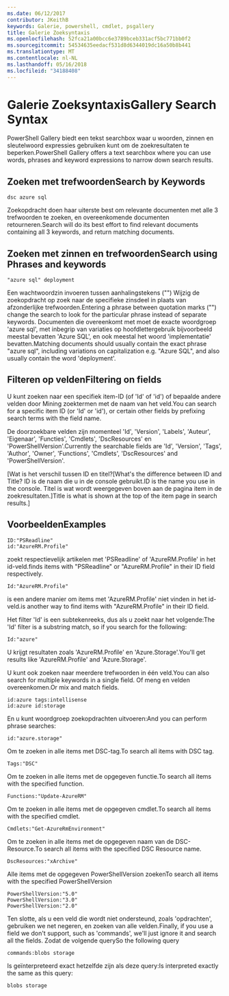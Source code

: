 ```yaml
---
ms.date: 06/12/2017
contributor: JKeithB
keywords: Galerie, powershell, cmdlet, psgallery
title: Galerie Zoeksyntaxis
ms.openlocfilehash: 52fca21a00bcc6e3789bceb331acf5bc771bb0f2
ms.sourcegitcommit: 54534635eedacf531d8d6344019dc16a50b8b441
ms.translationtype: MT
ms.contentlocale: nl-NL
ms.lasthandoff: 05/16/2018
ms.locfileid: "34188408"
---
```

# <a name="gallery-search-syntax"></a><span data-ttu-id="922c8-103">Galerie Zoeksyntaxis</span><span class="sxs-lookup"><span data-stu-id="922c8-103">Gallery Search Syntax</span></span>

<span data-ttu-id="922c8-104">PowerShell Gallery biedt een tekst searchbox waar u woorden, zinnen en sleutelwoord expressies gebruiken kunt om de zoekresultaten te beperken.</span><span class="sxs-lookup"><span data-stu-id="922c8-104">PowerShell Gallery offers a text searchbox where you can use words, phrases and keyword expressions to narrow down search results.</span></span>

## <a name="search-by-keywords"></a><span data-ttu-id="922c8-105">Zoeken met trefwoorden</span><span class="sxs-lookup"><span data-stu-id="922c8-105">Search by Keywords</span></span>

    dsc azure sql

<span data-ttu-id="922c8-106">Zoekopdracht doen haar uiterste best om relevante documenten met alle 3 trefwoorden te zoeken, en overeenkomende documenten retourneren.</span><span class="sxs-lookup"><span data-stu-id="922c8-106">Search will do its best effort to find relevant documents containing all 3 keywords, and return matching documents.</span></span>

## <a name="search-using-phrases-and-keywords"></a><span data-ttu-id="922c8-107">Zoeken met zinnen en trefwoorden</span><span class="sxs-lookup"><span data-stu-id="922c8-107">Search using Phrases and keywords</span></span>

    "azure sql" deployment

<span data-ttu-id="922c8-108">Een wachtwoordzin invoeren tussen aanhalingstekens ("") Wijzig de zoekopdracht op zoek naar de specifieke zinsdeel in plaats van afzonderlijke trefwoorden.</span><span class="sxs-lookup"><span data-stu-id="922c8-108">Entering a phrase between quotation marks ("") change the search to look for the particular phrase instead of separate keywords.</span></span>
<span data-ttu-id="922c8-109">Documenten die overeenkomt met moet de exacte woordgroep 'azure sql', met inbegrip van variaties op hoofdlettergebruik bijvoorbeeld meestal bevatten 'Azure SQL', en ook meestal het woord 'implementatie' bevatten.</span><span class="sxs-lookup"><span data-stu-id="922c8-109">Matching documents should usually contain the exact phrase "azure sql", including variations on capitalization e.g. "Azure SQL", and also usually contain the word 'deployment'.</span></span>

## <a name="filtering-on-fields"></a><span data-ttu-id="922c8-110">Filteren op velden</span><span class="sxs-lookup"><span data-stu-id="922c8-110">Filtering on fields</span></span>

<span data-ttu-id="922c8-111">U kunt zoeken naar een specifiek item-ID (of 'Id' of 'id') of bepaalde andere velden door Mining zoektermen met de naam van het veld.</span><span class="sxs-lookup"><span data-stu-id="922c8-111">You can search for a specific item ID (or 'Id' or 'id'), or certain other fields by prefixing search terms with the field name.</span></span>

<span data-ttu-id="922c8-112">De doorzoekbare velden zijn momenteel 'Id', 'Version', 'Labels', 'Auteur', 'Eigenaar', 'Functies', 'Cmdlets', 'DscResources' en 'PowerShellVersion'.</span><span class="sxs-lookup"><span data-stu-id="922c8-112">Currently the searchable fields are 'Id', 'Version', 'Tags', 'Author', 'Owner', 'Functions', 'Cmdlets', 'DscResources' and 'PowerShellVersion'.</span></span>

<span data-ttu-id="922c8-113">[Wat is het verschil tussen ID en titel?</span><span class="sxs-lookup"><span data-stu-id="922c8-113">[What's the difference between ID and Title?</span></span> <span data-ttu-id="922c8-114">ID is de naam die u in de console gebruikt.</span><span class="sxs-lookup"><span data-stu-id="922c8-114">ID is the name you use in the console.</span></span> <span data-ttu-id="922c8-115">Titel is wat wordt weergegeven boven aan de pagina item in de zoekresultaten.]</span><span class="sxs-lookup"><span data-stu-id="922c8-115">Title is what is shown at the top of the item page in search results.]</span></span>

## <a name="examples"></a><span data-ttu-id="922c8-116">Voorbeelden</span><span class="sxs-lookup"><span data-stu-id="922c8-116">Examples</span></span>

    ID:"PSReadline"
    id:"AzureRM.Profile"

<span data-ttu-id="922c8-117">zoekt respectievelijk artikelen met 'PSReadline' of 'AzureRM.Profile' in het id-veld.</span><span class="sxs-lookup"><span data-stu-id="922c8-117">finds items with "PSReadline" or "AzureRM.Profile" in their ID field respectively.</span></span>

    Id:"AzureRM.Profile"

<span data-ttu-id="922c8-118">is een andere manier om items met 'AzureRM.Profile' niet vinden in het id-veld.</span><span class="sxs-lookup"><span data-stu-id="922c8-118">is another way to find items with "AzureRM.Profile" in their ID field.</span></span>

<span data-ttu-id="922c8-119">Het filter 'Id' is een subtekenreeks, dus als u zoekt naar het volgende:</span><span class="sxs-lookup"><span data-stu-id="922c8-119">The 'Id' filter is a substring match, so if you search for the following:</span></span>

    Id:"azure"

<span data-ttu-id="922c8-120">U krijgt resultaten zoals 'AzureRM.Profile' en 'Azure.Storage'.</span><span class="sxs-lookup"><span data-stu-id="922c8-120">You'll get results like 'AzureRM.Profile' and 'Azure.Storage'.</span></span>

<span data-ttu-id="922c8-121">U kunt ook zoeken naar meerdere trefwoorden in één veld.</span><span class="sxs-lookup"><span data-stu-id="922c8-121">You can also search for multiple keywords in a single field.</span></span> <span data-ttu-id="922c8-122">Of meng en velden overeenkomen.</span><span class="sxs-lookup"><span data-stu-id="922c8-122">Or mix and match fields.</span></span>

    id:azure tags:intellisense
    id:azure id:storage

<span data-ttu-id="922c8-123">En u kunt woordgroep zoekopdrachten uitvoeren:</span><span class="sxs-lookup"><span data-stu-id="922c8-123">And you can perform phrase searches:</span></span>

    id:"azure.storage"


<span data-ttu-id="922c8-124">Om te zoeken in alle items met DSC-tag.</span><span class="sxs-lookup"><span data-stu-id="922c8-124">To search all items with DSC tag.</span></span>

    Tags:"DSC"

<span data-ttu-id="922c8-125">Om te zoeken in alle items met de opgegeven functie.</span><span class="sxs-lookup"><span data-stu-id="922c8-125">To search all items with the specified function.</span></span>

    Functions:"Update-AzureRM"

<span data-ttu-id="922c8-126">Om te zoeken in alle items met de opgegeven cmdlet.</span><span class="sxs-lookup"><span data-stu-id="922c8-126">To search all items with the specified cmdlet.</span></span>

    Cmdlets:"Get-AzureRmEnvironment"

<span data-ttu-id="922c8-127">Om te zoeken in alle items met de opgegeven naam van de DSC-Resource.</span><span class="sxs-lookup"><span data-stu-id="922c8-127">To search all items with the specified DSC Resource name.</span></span>

    DscResources:"xArchive"

<span data-ttu-id="922c8-128">Alle items met de opgegeven PowerShellVersion zoeken</span><span class="sxs-lookup"><span data-stu-id="922c8-128">To search all items with the specified PowerShellVersion</span></span>

    PowerShellVersion:"5.0"
    PowerShellVersion:"3.0"
    PowerShellVersion:"2.0"


<span data-ttu-id="922c8-129">Ten slotte, als u een veld die wordt niet ondersteund, zoals 'opdrachten', gebruiken we net negeren, en zoeken van alle velden.</span><span class="sxs-lookup"><span data-stu-id="922c8-129">Finally, if you use a field we don't support, such as 'commands', we'll just ignore it and search all the fields.</span></span> <span data-ttu-id="922c8-130">Zodat de volgende query</span><span class="sxs-lookup"><span data-stu-id="922c8-130">So the following query</span></span>

    commands:blobs storage

<span data-ttu-id="922c8-131">Is geïnterpreteerd exact hetzelfde zijn als deze query:</span><span class="sxs-lookup"><span data-stu-id="922c8-131">Is interpreted exactly the same as this query:</span></span>

    blobs storage